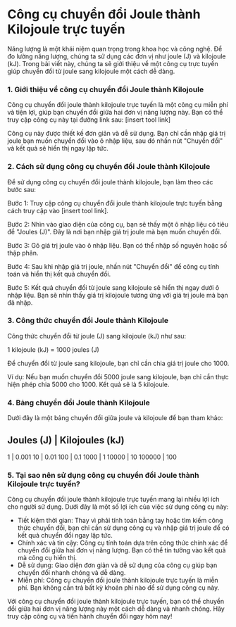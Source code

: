 Công cụ chuyển đổi Joule thành Kilojoule trực tuyến
===================================================

Năng lượng là một khái niệm quan trọng trong khoa học và công nghệ. Để đo lường năng lượng, chúng ta sử dụng các đơn vị như joule (J) và kilojoule (kJ). Trong bài viết này, chúng ta sẽ giới thiệu về một công cụ trực tuyến giúp chuyển đổi từ joule sang kilojoule một cách dễ dàng.

### 1. Giới thiệu về công cụ chuyển đổi Joule thành Kilojoule

Công cụ chuyển đổi joule thành kilojoule trực tuyến là một công cụ miễn phí và tiện lợi, giúp bạn chuyển đổi giữa hai đơn vị năng lượng này. Bạn có thể truy cập công cụ này tại đường link sau: \[insert tool link\]

Công cụ này được thiết kế đơn giản và dễ sử dụng. Bạn chỉ cần nhập giá trị joule bạn muốn chuyển đổi vào ô nhập liệu, sau đó nhấn nút "Chuyển đổi" và kết quả sẽ hiển thị ngay lập tức.

### 2. Cách sử dụng công cụ chuyển đổi Joule thành Kilojoule

Để sử dụng công cụ chuyển đổi joule thành kilojoule, bạn làm theo các bước sau:

Bước 1: Truy cập công cụ chuyển đổi joule thành kilojoule trực tuyến bằng cách truy cập vào \[insert tool link\].

Bước 2: Nhìn vào giao diện của công cụ, bạn sẽ thấy một ô nhập liệu có tiêu đề "Joules (J)". Đây là nơi bạn nhập giá trị joule mà bạn muốn chuyển đổi.

Bước 3: Gõ giá trị joule vào ô nhập liệu. Bạn có thể nhập số nguyên hoặc số thập phân.

Bước 4: Sau khi nhập giá trị joule, nhấn nút "Chuyển đổi" để công cụ tính toán và hiển thị kết quả chuyển đổi.

Bước 5: Kết quả chuyển đổi từ joule sang kilojoule sẽ hiển thị ngay dưới ô nhập liệu. Bạn sẽ nhìn thấy giá trị kilojoule tương ứng với giá trị joule mà bạn đã nhập.

### 3. Công thức chuyển đổi Joule thành Kilojoule

Công thức chuyển đổi từ joule (J) sang kilojoule (kJ) như sau:

1 kilojoule (kJ) = 1000 joules (J)

Để chuyển đổi từ joule sang kilojoule, bạn chỉ cần chia giá trị joule cho 1000.

Ví dụ: Nếu bạn muốn chuyển đổi 5000 joule sang kilojoule, bạn chỉ cần thực hiện phép chia 5000 cho 1000. Kết quả sẽ là 5 kilojoule.

### 4. Bảng chuyển đổi Joule thành Kilojoule

Dưới đây là một bảng chuyển đổi giữa joule và kilojoule để bạn tham khảo:

Joules (J) | Kilojoules (kJ)
----------------------------

1 | 0.001 10 | 0.01 100 | 0.1 1000 | 1 10000 | 10 100000 | 100

### 5. Tại sao nên sử dụng công cụ chuyển đổi Joule thành Kilojoule trực tuyến?

Công cụ chuyển đổi joule thành kilojoule trực tuyến mang lại nhiều lợi ích cho người sử dụng. Dưới đây là một số lợi ích của việc sử dụng công cụ này:

- Tiết kiệm thời gian: Thay vì phải tính toán bằng tay hoặc tìm kiếm công thức chuyển đổi, bạn chỉ cần sử dụng công cụ và nhập giá trị joule để có kết quả chuyển đổi ngay lập tức.
- Chính xác và tin cậy: Công cụ tính toán dựa trên công thức chính xác để chuyển đổi giữa hai đơn vị năng lượng. Bạn có thể tin tưởng vào kết quả mà công cụ hiển thị.
- Dễ sử dụng: Giao diện đơn giản và dễ sử dụng của công cụ giúp bạn chuyển đổi nhanh chóng và dễ dàng.
- Miễn phí: Công cụ chuyển đổi joule thành kilojoule trực tuyến là miễn phí. Bạn không cần trả bất kỳ khoản phí nào để sử dụng công cụ này.

Với công cụ chuyển đổi joule thành kilojoule trực tuyến, bạn có thể chuyển đổi giữa hai đơn vị năng lượng này một cách dễ dàng và nhanh chóng. Hãy truy cập công cụ và tiến hành chuyển đổi ngay hôm nay!